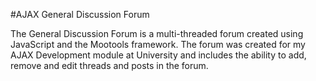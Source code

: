#AJAX General Discussion Forum

The General Discussion Forum is a multi-threaded forum created using JavaScript and the Mootools framework. The forum was created for my AJAX Development module at University and includes the ability to add, remove and edit threads and posts in the forum.

